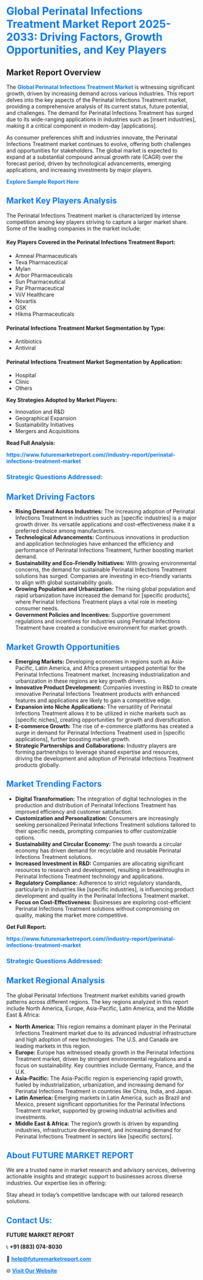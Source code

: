 <h1 style="color: #007BFF;">Global Perinatal Infections Treatment Market Report 2025-2033: Driving Factors, Growth Opportunities, and Key Players</h1>

<section id="overview">
<h2>Market Report Overview</h2>
<p>The <a href="https://www.futuremarketreport.com//industry-report/perinatal-infections-treatment-market" style="color: #007BFF; text-decoration: none;"><strong>Global Perinatal Infections Treatment Market</strong></a> is witnessing significant growth, driven by increasing demand across various industries. This report delves into the key aspects of the Perinatal Infections Treatment market, providing a comprehensive analysis of its current status, future potential, and challenges. The demand for Perinatal Infections Treatment has surged due to its wide-ranging applications in industries such as [insert industries], making it a critical component in modern-day [applications].</p>
<p>As consumer preferences shift and industries innovate, the Perinatal Infections Treatment market continues to evolve, offering both challenges and opportunities for stakeholders. The global market is expected to expand at a substantial compound annual growth rate (CAGR) over the forecast period, driven by technological advancements, emerging applications, and increasing investments by major players.</p>
</section>

<section id="overview">
<p><a href="https://www.futuremarketreport.com//request-sample/reportId=82633" style="color: #007BFF; text-decoration: none;"><strong>Explore Sample Report Here</strong></a></p>
</section>

<section id="key-players">
<h2 style="color: #007BFF;">Market Key Players Analysis</h2>
<p>The Perinatal Infections Treatment market is characterized by intense competition among key players striving to capture a larger market share. Some of the leading companies in the market include:</p>
<h4>Key Players Covered in the Perinatal Infections Treatment Report:</h4>
<ul><li>Amneal Pharmaceuticals</li><li>Teva Pharmaceutical</li><li>Mylan</li><li>Arbor Pharmaceuticals</li><li>Sun Pharmaceutical</li><li>Par Pharmaceutical</li><li>ViiV Healthcare</li><li>Novartis</li><li>GSK</li><li>Hikma Pharmaceuticals</li></ul>
<h4>Perinatal Infections Treatment Market Segmentation by Type:</h4>
<ul><li>Antibiotics</li><li>Antiviral</li></ul>

<h4>Perinatal Infections Treatment Market Segmentation by Application:</h4>
<ul><li>Hospital</li><li>Clinic</li><li>Others</li></ul>
<p><strong>Key Strategies Adopted by Market Players:</strong></p>
<ul>
<li>Innovation and R&D</li>
<li>Geographical Expansion</li>
<li>Sustainability Initiatives</li>
<li>Mergers and Acquisitions</li>
</ul>
</section>

<section>
<p><strong>Read Full Analysis: </strong></p><a href="https://www.futuremarketreport.com//industry-report/perinatal-infections-treatment-market" style="color: #007BFF; text-decoration: none;"><strong>https://www.futuremarketreport.com//industry-report/perinatal-infections-treatment-market</strong></a>
<h3 style="color: #007BFF;">Strategic Questions Addressed:</h3>
</section>

<section id="driving-factors">
<h2 style="color: #007BFF;">Market Driving Factors</h2>
<ul>
<li><strong>Rising Demand Across Industries:</strong> The increasing adoption of Perinatal Infections Treatment in industries such as [specific industries] is a major growth driver. Its versatile applications and cost-effectiveness make it a preferred choice among manufacturers.</li>
<li><strong>Technological Advancements:</strong> Continuous innovations in production and application technologies have enhanced the efficiency and performance of Perinatal Infections Treatment, further boosting market demand.</li>
<li><strong>Sustainability and Eco-Friendly Initiatives:</strong> With growing environmental concerns, the demand for sustainable Perinatal Infections Treatment solutions has surged. Companies are investing in eco-friendly variants to align with global sustainability goals.</li>
<li><strong>Growing Population and Urbanization:</strong> The rising global population and rapid urbanization have increased the demand for [specific products], where Perinatal Infections Treatment plays a vital role in meeting consumer needs.</li>
<li><strong>Government Policies and Incentives:</strong> Supportive government regulations and incentives for industries using Perinatal Infections Treatment have created a conducive environment for market growth.</li>
</ul>
</section>

<section id="growth-opportunities">
<h2 style="color: #007BFF;">Market Growth Opportunities</h2>
<ul>
<li><strong>Emerging Markets:</strong> Developing economies in regions such as Asia-Pacific, Latin America, and Africa present untapped potential for the Perinatal Infections Treatment market. Increasing industrialization and urbanization in these regions are key growth drivers.</li>
<li><strong>Innovative Product Development:</strong> Companies investing in R&D to create innovative Perinatal Infections Treatment products with enhanced features and applications are likely to gain a competitive edge.</li>
<li><strong>Expansion into Niche Applications:</strong> The versatility of Perinatal Infections Treatment allows it to be utilized in niche markets such as [specific niches], creating opportunities for growth and diversification.</li>
<li><strong>E-commerce Growth:</strong> The rise of e-commerce platforms has created a surge in demand for Perinatal Infections Treatment used in [specific applications], further boosting market growth.</li>
<li><strong>Strategic Partnerships and Collaborations:</strong> Industry players are forming partnerships to leverage shared expertise and resources, driving the development and adoption of Perinatal Infections Treatment products globally.</li>
</ul>
</section>

<section id="trending-factors">
<h2 style="color: #007BFF;">Market Trending Factors</h2>
<ul>
<li><strong>Digital Transformation:</strong> The integration of digital technologies in the production and distribution of Perinatal Infections Treatment has improved efficiency and customer satisfaction.</li>
<li><strong>Customization and Personalization:</strong> Consumers are increasingly seeking personalized Perinatal Infections Treatment solutions tailored to their specific needs, prompting companies to offer customizable options.</li>
<li><strong>Sustainability and Circular Economy:</strong> The push towards a circular economy has driven demand for recyclable and reusable Perinatal Infections Treatment solutions.</li>
<li><strong>Increased Investment in R&D:</strong> Companies are allocating significant resources to research and development, resulting in breakthroughs in Perinatal Infections Treatment technology and applications.</li>
<li><strong>Regulatory Compliance:</strong> Adherence to strict regulatory standards, particularly in industries like [specific industries], is influencing product development and quality in the Perinatal Infections Treatment market.</li>
<li><strong>Focus on Cost-Effectiveness:</strong> Businesses are exploring cost-efficient Perinatal Infections Treatment solutions without compromising on quality, making the market more competitive.</li>
</ul>
</section>

<section>
<p><strong>Get Full Report: </strong></p><a href="https://www.futuremarketreport.com//industry-report/perinatal-infections-treatment-market" style="color: #007BFF; text-decoration: none;"><strong>https://www.futuremarketreport.com//industry-report/perinatal-infections-treatment-market</strong></a>
<h3 style="color: #007BFF;">Strategic Questions Addressed:</h3>
</section>


<section id="regional-analysis">
<h2 style="color: #007BFF;">Market Regional Analysis</h2>
<p>The global Perinatal Infections Treatment market exhibits varied growth patterns across different regions. The key regions analyzed in this report include North America, Europe, Asia-Pacific, Latin America, and the Middle East & Africa:</p>
<ul>
<li><strong>North America:</strong> This region remains a dominant player in the Perinatal Infections Treatment market due to its advanced industrial infrastructure and high adoption of new technologies. The U.S. and Canada are leading markets in this region.</li>
<li><strong>Europe:</strong> Europe has witnessed steady growth in the Perinatal Infections Treatment market, driven by stringent environmental regulations and a focus on sustainability. Key countries include Germany, France, and the U.K.</li>
<li><strong>Asia-Pacific:</strong> The Asia-Pacific region is experiencing rapid growth, fueled by industrialization, urbanization, and increasing demand for Perinatal Infections Treatment in countries like China, India, and Japan.</li>
<li><strong>Latin America:</strong> Emerging markets in Latin America, such as Brazil and Mexico, present significant opportunities for the Perinatal Infections Treatment market, supported by growing industrial activities and investments.</li>
<li><strong>Middle East & Africa:</strong> The region’s growth is driven by expanding industries, infrastructure development, and increasing demand for Perinatal Infections Treatment in sectors like [specific sectors].</li>
</ul>
</section>

<footer>
<h2 style="color: #007BFF;">About FUTURE MARKET REPORT</h2>
<p>We are a trusted name in market research and advisory services, delivering actionable insights and strategic support to businesses across diverse industries. Our expertise lies in offering:</p>

<p>Stay ahead in today’s competitive landscape with our tailored research solutions.</p>

<h2 style="color: #007BFF;">Contact Us:</h2>
<p><strong>FUTURE MARKET REPORT</strong></p>
<p>📞 <strong>+91 (883) 074-8030</strong></p>
<p>📧 <strong><a href="mailto:help@futuremarketreport.com" style="color: #007BFF;">help@futuremarketreport.com</a></strong></p>
<p>🌐 <strong><a href="https://www.futuremarketreport.com/" style="color: #007BFF;">Visit Our Website</a></strong></p>
</footer>